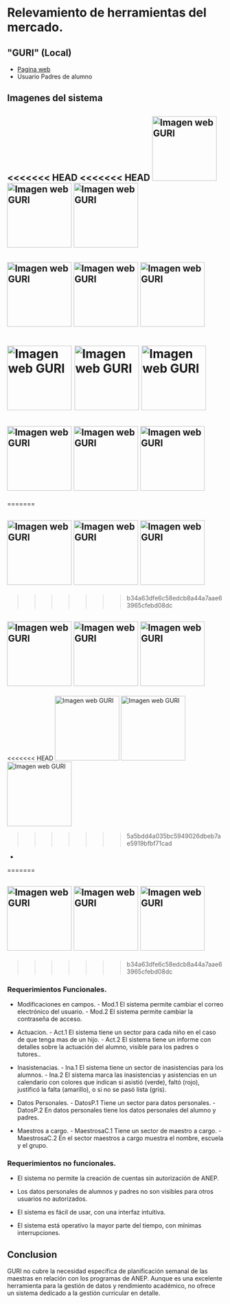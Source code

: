 # Relevamiento de herramientas del mercado.

## "GURI" (Local)

- [Pagina web](https://guri2.ceip.edu.uy/GuriFamiliaAppWeb/)
- Usuario Padres de alumno

## Imagenes del sistema

<<<<<<< HEAD
<<<<<<< HEAD
<img src="ImagenesRelevamientoMercado\guri1.jpg" alt="Imagen web GURI" width="150"> <img src="ImagenesRelevamientoMercado\guri2.jpg" alt="Imagen web GURI" width="150"> <img src="ImagenesRelevamientoMercado\guri3.jpg" alt="Imagen web GURI" width="150">
-

<img src="ImagenesRelevamientoMercado\guri4.jpg" alt="Imagen web GURI" width="150"> <img src="ImagenesRelevamientoMercado\guri5.jpg" alt="Imagen web GURI" width="150"> <img src="ImagenesRelevamientoMercado\guri6.jpg" alt="Imagen web GURI" width="150">
-

<img src="ImagenesRelevamientoMercado\guri7.jpg" alt="Imagen web GURI" width="150"> <img src="ImagenesRelevamientoMercado\guri8.jpg" alt="Imagen web GURI" width="150"> <img src="ImagenesRelevamientoMercado\guri9.jpg" alt="Imagen web GURI" width="150">
=======
<img src="ImagenesRelevamientoMercado/guri1.jpg" alt="Imagen web GURI" width="150"> <img src="ImagenesRelevamientoMercado/guri2.jpg" alt="Imagen web GURI" width="150"> <img src="ImagenesRelevamientoMercado/guri3.jpg" alt="Imagen web GURI" width="150">
-
=======
## <img src="ImagenesRelevamientoMercado/guri1.jpg" alt="Imagen web GURI" width="150"> <img src="ImagenesRelevamientoMercado/guri2.jpg" alt="Imagen web GURI" width="150"> <img src="ImagenesRelevamientoMercado/guri3.jpg" alt="Imagen web GURI" width="150">
>>>>>>> b34a63dfe6c58edcb8a44a7aae63965cfebd08dc

## <img src="ImagenesRelevamientoMercado/guri4.jpg" alt="Imagen web GURI" width="150"> <img src="ImagenesRelevamientoMercado/guri5.jpg" alt="Imagen web GURI" width="150"> <img src="ImagenesRelevamientoMercado/guri6.jpg" alt="Imagen web GURI" width="150">

<<<<<<< HEAD
<img src="ImagenesRelevamientoMercado/guri7.jpg" alt="Imagen web GURI" width="150"> <img src="ImagenesRelevamientoMercado/guri8.jpg" alt="Imagen web GURI" width="150"> <img src="ImagenesRelevamientoMercado/guri9.jpg" alt="Imagen web GURI" width="150">
>>>>>>> 5a5bdd4a035bc5949026dbeb7ae5919bfbf71cad
-
=======
## <img src="ImagenesRelevamientoMercado/guri7.jpg" alt="Imagen web GURI" width="150"> <img src="ImagenesRelevamientoMercado/guri8.jpg" alt="Imagen web GURI" width="150"> <img src="ImagenesRelevamientoMercado/guri9.jpg" alt="Imagen web GURI" width="150">
>>>>>>> b34a63dfe6c58edcb8a44a7aae63965cfebd08dc

### Requerimientos Funcionales.

- Modificaciones en campos. - Mod.1
  El sistema permite cambiar el correo electrónico del usuario. - Mod.2
  El sistema permite cambiar la contraseña de acceso.

- Actuacion. - Act.1
  El sistema tiene un sector para cada niño en el caso de que tenga mas de un hijo. - Act.2
  El sistema tiene un informe con detalles sobre la actuación del alumno, visible para los padres o tutores..

- Inasistenacias. - Ina.1
  El sistema tiene un sector de inasistencias para los alumnos. - Ina.2
  El sistema marca las inasistencias y asistencias en un calendario con colores que indican si asistió (verde), faltó (rojo), justificó la falta (amarillo), o si no se pasó lista (gris).

- Datos Personales. - DatosP.1
  Tiene un sector para datos personales. - DatosP.2
  En datos personales tiene los datos personales del alumno y padres.

- Maestros a cargo. - MaestrosaC.1
  Tiene un sector de maestro a cargo. - MaestrosaC.2
  En el sector maestros a cargo muestra el nombre, escuela y el grupo.

### Requerimientos no funcionales.

- El sistema no permite la creación de cuentas sin autorización de ANEP.

- Los datos personales de alumnos y padres no son visibles para otros usuarios no autorizados.

- El sistema es fácil de usar, con una interfaz intuitiva.

- El sistema está operativo la mayor parte del tiempo, con mínimas interrupciones.

## Conclusion

GURI no cubre la necesidad específica de planificación semanal de las maestras en relación con los programas de ANEP. Aunque es una excelente herramienta para la gestión de datos y rendimiento académico, no ofrece un sistema dedicado a la gestión curricular en detalle.
